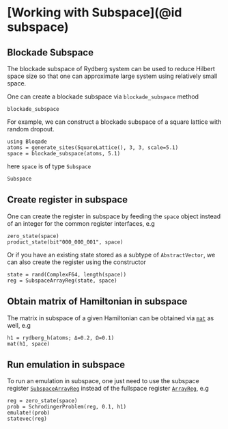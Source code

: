 # [Working with Subspace](@id subspace)

## Blockade Subspace

The blockade subspace of Rydberg system can be used to reduce Hilbert space
size so that one can approximate large system using relatively small space.

One can create a blockade subspace via `blockade_subspace` method

```@docs
blockade_subspace
```

For example, we can construct a blockade subspace of a square lattice
with random dropout.

```@example subspace
using Bloqade
atoms = generate_sites(SquareLattice(), 3, 3, scale=5.1)
space = blockade_subspace(atoms, 5.1)
```

here `space` is of type `Subspace`

```@docs
Subspace
```

## Create register in subspace

One can create the register in subspace by feeding the `space` object instead of an integer for the common register interfaces, e.g

```@repl subspace
zero_state(space)
product_state(bit"000_000_001", space)
```

Or if you have an existing state stored as a subtype of `AbstractVector`, we can also create the register using
the constructor

```@repl subspace
state = rand(ComplexF64, length(space))
reg = SubspaceArrayReg(state, space)
```

## Obtain matrix of Hamiltonian in subspace

The matrix in subspace of a given Hamiltonian can be obtained via
[`mat`](@ref) as well, e.g

```@repl subspace
h1 = rydberg_h(atoms; Δ=0.2, Ω=0.1)
mat(h1, space)
```

## Run emulation in subspace

To run an emulation in subspace, one just need to use the
subspace register [`SubspaceArrayReg`](@ref) instead of the fullspace register [`ArrayReg`](@ref), e.g

```@example subspace
reg = zero_state(space)
prob = SchrodingerProblem(reg, 0.1, h1)
emulate!(prob)
statevec(reg)
```
